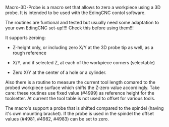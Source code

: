 Macro-3D-Probe is a macro set that allows to zero a workpiece using a 3D probe.
It is intended to be used with the EdingCNC contol software.


The routines are funtional and tested but usually need some adaptation to your own EdingCNC set-up!!!!
Check this before using them!!!


It supports zeroing:

- Z-height only, or including zero X/Y at the 3D probe tip as well, as a rough reference
 
- X/Y, and if selected Z, at each of the workpiece corners (selectable)
 
- Zero X/Y at the center of a hole or a cylinder.
 
Also there is a routine to measure the current tool length comared to the probed workpiece surface which shifts the Z-zero value accordingly. Take care: these routines use fixed value (#4999) as reference height for the toolsetter. At current the tool table is not used to offset for various tools.
 
The macro's support a probe that is shifted compared to the spindel (having it's own mounting bracket). If the probe is used in the spindel the offset values (#4981, #4982, #4983) can be set to zero.


 
 
